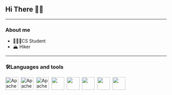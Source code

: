 <h2 align="left">Hi There ✌🏼</h2>
<hr/>
<div>
  <h3>About me</h3>
  <ul>
    <li>👨🏻‍💻CS Student</li>
    <li>🏔️ Hiker </li>
  </ul>
</div>
<hr/>
<div align="left">
  <h3>🛠️Languages and tools</h3>
  <img src="https://cdn.jsdelivr.net/gh/devicons/devicon@latest/icons/apachespark/apachespark-original-wordmark.svg" height="40" alt="Apache Spark"/>
  <img height="12"/>
  <img src="https://cdn.jsdelivr.net/gh/devicons/devicon@latest/icons/cplusplus/cplusplus-original.svg" height="40" alt="Apache Spark"/>
  <img height="12"/>
  <img src="https://cdn.jsdelivr.net/gh/devicons/devicon@latest/icons/java/java-original.svg" height="40" alt="Apache Spark"/>
  <img height="12"/>
  <img src="https://cdn.jsdelivr.net/gh/devicons/devicon@latest/icons/amazonwebservices/amazonwebservices-original-wordmark.svg" height="40">
  <img height="12">
  <img src="https://cdn.jsdelivr.net/gh/devicons/devicon@latest/icons/html5/html5-original.svg" height="40">
  <img height="12">
  <img src="https://cdn.jsdelivr.net/gh/devicons/devicon@latest/icons/css3/css3-original.svg" height="40">
  <img height="12">
  <img src="https://cdn.jsdelivr.net/gh/devicons/devicon@latest/icons/javascript/javascript-original.svg" height="40">
  <img height="12">
  <img src="https://cdn.jsdelivr.net/gh/devicons/devicon@latest/icons/intellij/intellij-original.svg" height="40">
  <img height="12">
</div>


